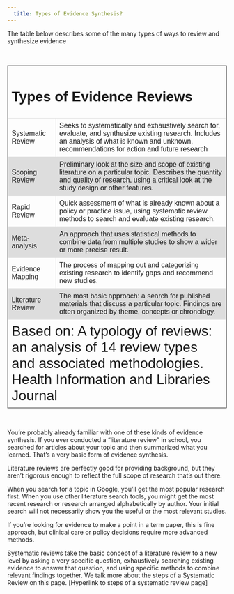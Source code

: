 ```yaml
---
  title: Types of Evidence Synthesis?
---
```


The table below describes some of the many types of ways to review and synthesize evidence




<style>
table {
    font-family: arial, sans-serif;
    border-collapse: collapse;
    width: 100%;
}

td, th {
    border: 1px solid #dddddd;
    text-align: left;
    padding: 8px;
}

tr:nth-child(even) {
    background-color: #dddddd;
}
</style>

<br>

<table border="1" width="100%">
<thead>
<tr>
<td colspan="2">
<h1>Types of Evidence Reviews</h1>
</td>
</tr>
</thead>
<tfoot>
<tr>
<td colspan="2">
<font size="6">Based on: A typology of reviews: an analysis of 14 review types and associated methodologies. Health Information and Libraries Journal</font></td>
</tr>
</tfoot>
<tbody>
<tr>
<td> Systematic Review</td>
<td>Seeks to systematically and exhaustively search for, evaluate, and synthesize existing research. Includes an analysis of what is known and unknown, recommendations for action and future research</td>
</tr>
<tr>
<td>Scoping Review</td>
<td>Preliminary look at the size and scope of existing literature on a particular topic. Describes the quantity and quality of research, using a critical look at the study design or other features.</td>
</tr>
<tr>
<td>Rapid Review</td>
<td>Quick assessment of what is already known about a policy or practice issue, using systematic review methods to search and evaluate existing research.</td>
</tr>
<tr>
<td>Meta-analysis </td>
<td>An approach that uses statistical methods to combine data from multiple studies to show a wider or more precise result. </td>
</tr>
<tr>
<td>Evidence Mapping </td>
<td>The process of mapping out and categorizing existing research to identify gaps and recommend new studies.</td>
</tr>
<tr>
<td>Literature Review</td>
<td>The most basic approach: a search for published materials that discuss a particular topic. Findings are often organized by theme, concepts or chronology.</td>
</tr>
</tbody>
</table>

<br>
 

<p>
You’re probably already familiar with one of these kinds of evidence synthesis. If you ever conducted a “literature review” in school, you searched for articles about your topic and then summarized what you learned. That’s a very basic form of evidence synthesis. 

Literature reviews are perfectly good for providing background, but they aren’t rigorous enough to reflect the full scope of research that’s out there. 

When you search for a topic in Google, you’ll get the most popular research first. When you use other literature search tools, you might get the most recent research or research arranged alphabetically by author.  Your initial search will not necessarily show you the useful or the most relevant studies. 

If you’re looking for evidence to make a point in a term paper, this is fine approach, but clinical care or policy decisions require more advanced methods.

Systematic reviews take the basic concept of a literature review to a new level by asking a very specific question, exhaustively searching existing evidence to answer that question, and using specific methods to combine relevant findings together. We talk more about the steps of a Systematic Review on this page. [Hyperlink to steps of a systematic review page]

</p>